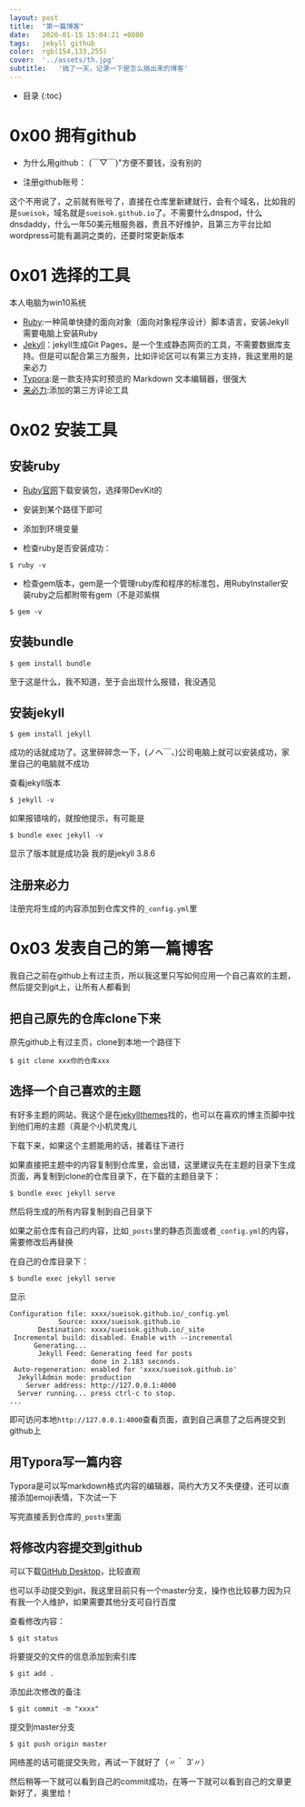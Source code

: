 ```yaml
---
layout:	post
title:	"第一篇博客"
date:	2020-01-15 15:04:21 +0800
tags:	jekyll github
color:	rgb(154,133,255)
cover:	'../assets/th.jpg'
subtitle:	'搞了一天，记录一下是怎么搞出来的博客'
---
```


* 目录
{:toc}

# 0x00 拥有github
- 为什么用github：
(￣▽￣)"方便不要钱，没有别的

- 注册github账号：

这个不用说了，之前就有账号了，直接在仓库里新建就行，会有个域名，比如我的是`sueisok`，域名就是`sueisok.github.io`了。不需要什么dnspod，什么dnsdaddy，什么一年50美元租服务器，贵且不好维护，且第三方平台比如wordpress可能有漏洞之类的，还要时常更新版本

# 0x01 选择的工具

本人电脑为win10系统

- [Ruby][ruby]:一种简单快捷的面向对象（面向对象程序设计）脚本语言，安装Jekyll需要电脑上安装Ruby
- [Jekyll][jekyll]：jekyll生成Git Pages，是一个生成静态网页的工具，不需要数据库支持。但是可以配合第三方服务，比如评论区可以有第三方支持，我这里用的是来必力
- [Typora][typora]:是一款支持实时预览的 Markdown 文本编辑器，很强大
- [来必力][laibili]:添加的第三方评论工具


[ruby]:https://rubyinstaller.org/downloads/
[jekyll]:http://jekyllcn.com/
[typora]:https://typora.io/
[laibili]:https://livere.com/

# 0x02 安装工具

## 安装ruby

- [Ruby官网][ruby]下载安装包，选择带DevKit的

- 安装到某个路径下即可

- 添加到环境变量

- 检查ruby是否安装成功：

```
$ ruby -v
```
- 检查gem版本，gem是一个管理ruby库和程序的标准包，用RubyInstaller安装ruby之后都附带有gem（不是邓紫棋

```
$ gem -v
```
## 安装bundle

```
$ gem install bundle
```

至于这是什么，我不知道，至于会出现什么报错，我没遇见

## 安装jekyll

```
$ gem install jekyll
```

成功的话就成功了。这里碎碎念一下，(ノへ￣、)公司电脑上就可以安装成功，家里自己的电脑就不成功

查看jekyll版本

```
$ jekyll -v
```

如果报错啥的，就按他提示，有可能是

```
$ bundle exec jekyll -v
```

显示了版本就是成功袅 我的是jekyll 3.8.6 

## 注册来必力

注册完将生成的内容添加到仓库文件的`_config.yml`里

# 0x03 发表自己的第一篇博客

我自己之前在github上有过主页，所以我这里只写如何应用一个自己喜欢的主题，然后提交到git上，让所有人都看到

## 把自己原先的仓库clone下来

原先github上有过主页，clone到本地一个路径下

```
$ git clone xxx你的仓库xxx
```

## 选择一个自己喜欢的主题

有好多主题的网站，我这个是在[jekyllthemes][jekyllthemes]找的，也可以在喜欢的博主页脚中找到他们用的主题（真是个小机灵鬼儿

[jekyllthemes]:http://jekyllthemes.org/

下载下来，如果这个主题能用的话，接着往下进行

如果直接把主题中的内容复制到仓库里，会出错，这里建议先在主题的目录下生成页面，再复制到clone的仓库目录下，在下载的主题目录下：

```
$ bundle exec jekyll serve
```

然后将生成的所有内容复制到自己目录下

如果之前仓库有自己的内容，比如`_posts`里的静态页面或者`_config.yml`的内容，需要修改后再替换

在自己的仓库目录下：

```
$ bundle exec jekyll serve
```

显示

```
Configuration file: xxxx/sueisok.github.io/_config.yml
            Source: xxxx/sueisok.github.io
       Destination: xxxx/sueisok.github.io/_site
 Incremental build: disabled. Enable with --incremental
      Generating...
       Jekyll Feed: Generating feed for posts
                    done in 2.183 seconds.
 Auto-regeneration: enabled for 'xxxx/sueisok.github.io'
  JekyllAdmin mode: production
    Server address: http://127.0.0.1:4000
  Server running... press ctrl-c to stop.
...
```

即可访问本地`http://127.0.0.1:4000`查看页面，直到自己满意了之后再提交到github上

## 用Typora写一篇内容

Typora是可以写markdown格式内容的编辑器，简约大方又不失便捷，还可以直接添加emoji表情，下次试一下

写完直接丢到仓库的`_posts`里面

## 将修改内容提交到github

可以下载[GitHub Desktop][githubdesktop]，比较直观

[githubdesktop]:https://desktop.github.com/

也可以手动提交到git，我这里目前只有一个master分支，操作也比较暴力因为只有我一个人维护，如果需要其他分支可自行百度

查看修改内容：

```
$ git status
```

将要提交的文件的信息添加到索引库

```
$ git add .
```

添加此次修改的备注

```
$ git commit -m "xxxx"
```

提交到master分支

```
$ git push origin master
```

网络差的话可能提交失败，再试一下就好了（〃｀ 3′〃）



然后稍等一下就可以看到自己的commit成功，在等一下就可以看到自己的文章更新好了，奥里给！